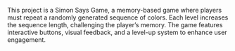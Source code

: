  This project is a Simon Says Game, a memory-based game where players must repeat a randomly generated sequence of colors.
 Each level increases the sequence length, challenging the player’s memory. The game features interactive buttons, visual 
 feedback, and a level-up system to enhance user engagement.

